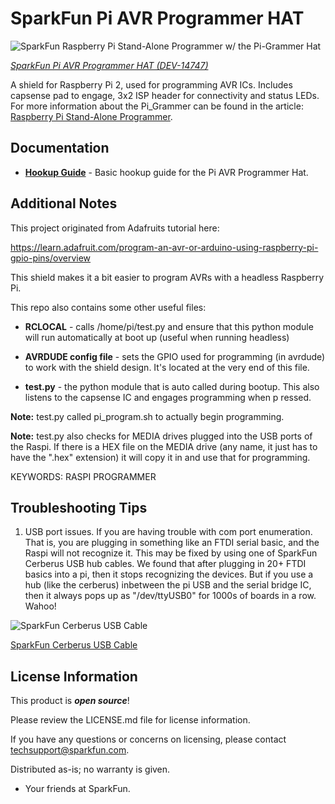 SparkFun Pi AVR Programmer HAT
========================================

![SparkFun Raspberry Pi Stand-Alone Programmer w/ the Pi-Grammer Hat](https://cdn.sparkfun.com/r/600-600/assets/learn_tutorials/7/3/9/Pi_Grammer.jpg)

[*SparkFun Pi AVR Programmer HAT (DEV-14747)*](https://www.sparkfun.com/products/14747)

A shield for Raspberry Pi 2, used for programming AVR ICs. Includes capsense pad to engage, 3x2 ISP header for connectivity and status LEDs. For more information about the Pi_Grammer can be found in the article: [Raspberry Pi Stand-Alone Programmer](https://learn.sparkfun.com/tutorials/raspberry-pi-stand-alone-programmer).

Documentation
--------------
* **[Hookup Guide](https://learn.sparkfun.com/tutorials/pi-avr-programmer-hat-hookup-guide)** - Basic hookup guide for the Pi AVR Programmer Hat.

Additional Notes
--------------
This project originated from Adafruits tutorial here:

https://learn.adafruit.com/program-an-avr-or-arduino-using-raspberry-pi-gpio-pins/overview

This shield makes it a bit easier to program AVRs with a headless Raspberry Pi.

This repo also contains some other useful files:

* **RCLOCAL** - calls /home/pi/test.py and ensure that this python module will run automatically at boot up (useful when running headless)

* **AVRDUDE config file** - sets the GPIO used for programming (in avrdude) to work with the shield design. It's located at the very end of this file.

* **test.py** - the python module that is auto called during bootup. This also listens to the capsense IC and engages programming when p ressed.

**Note:** test.py called pi_program.sh to actually begin programming.

**Note:** test.py also checks for MEDIA drives plugged into the USB ports of the Raspi. If there is a HEX file on the MEDIA drive (any name, it just has to have the ".hex" extension) it will copy it in and use that for programming.

KEYWORDS: RASPI PROGRAMMER

Troubleshooting Tips
--------------

1) USB port issues. If you are having trouble with com port enumeration. That is, you are plugging in something like an FTDI serial basic, and the Raspi will not recognize it. This may be fixed by using one of SparkFun Cerberus USB hub cables. We found that after plugging in 20+ FTDI basics into a pi, then it stops recognizing the devices. But if you use a hub (like the cerberus) inbetween the pi USB and the serial bridge IC, then it always pops up as "/dev/ttyUSB0" for 1000s of boards in a row. Wahoo!

![SparkFun Cerberus USB Cable](https://cdn.sparkfun.com/r/92-92/assets/parts/8/5/3/9/12016-01.jpg)

[SparkFun Cerberus USB Cable](https://www.sparkfun.com/products/12016)

License Information
-------------------

This product is _**open source**_! 

Please review the LICENSE.md file for license information. 

If you have any questions or concerns on licensing, please contact techsupport@sparkfun.com.

Distributed as-is; no warranty is given.

- Your friends at SparkFun.
